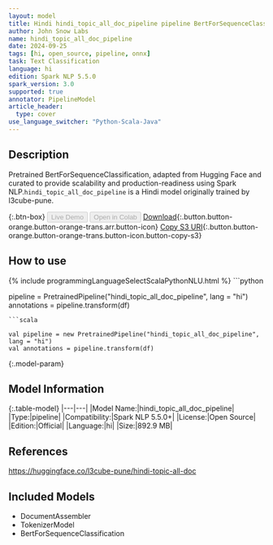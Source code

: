 ```yaml
---
layout: model
title: Hindi hindi_topic_all_doc_pipeline pipeline BertForSequenceClassification from l3cube-pune
author: John Snow Labs
name: hindi_topic_all_doc_pipeline
date: 2024-09-25
tags: [hi, open_source, pipeline, onnx]
task: Text Classification
language: hi
edition: Spark NLP 5.5.0
spark_version: 3.0
supported: true
annotator: PipelineModel
article_header:
  type: cover
use_language_switcher: "Python-Scala-Java"
---
```


## Description

Pretrained BertForSequenceClassification, adapted from Hugging Face and curated to provide scalability and production-readiness using Spark NLP.`hindi_topic_all_doc_pipeline` is a Hindi model originally trained by l3cube-pune.

{:.btn-box}
<button class="button button-orange" disabled>Live Demo</button>
<button class="button button-orange" disabled>Open in Colab</button>
[Download](https://s3.amazonaws.com/auxdata.johnsnowlabs.com/public/models/hindi_topic_all_doc_pipeline_hi_5.5.0_3.0_1727238174674.zip){:.button.button-orange.button-orange-trans.arr.button-icon}
[Copy S3 URI](s3://auxdata.johnsnowlabs.com/public/models/hindi_topic_all_doc_pipeline_hi_5.5.0_3.0_1727238174674.zip){:.button.button-orange.button-orange-trans.button-icon.button-copy-s3}

## How to use



<div class="tabs-box" markdown="1">
{% include programmingLanguageSelectScalaPythonNLU.html %}
```python

pipeline = PretrainedPipeline("hindi_topic_all_doc_pipeline", lang = "hi")
annotations =  pipeline.transform(df)   

```
```scala

val pipeline = new PretrainedPipeline("hindi_topic_all_doc_pipeline", lang = "hi")
val annotations = pipeline.transform(df)

```
</div>

{:.model-param}
## Model Information

{:.table-model}
|---|---|
|Model Name:|hindi_topic_all_doc_pipeline|
|Type:|pipeline|
|Compatibility:|Spark NLP 5.5.0+|
|License:|Open Source|
|Edition:|Official|
|Language:|hi|
|Size:|892.9 MB|

## References

https://huggingface.co/l3cube-pune/hindi-topic-all-doc

## Included Models

- DocumentAssembler
- TokenizerModel
- BertForSequenceClassification